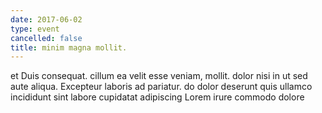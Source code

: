 ```yaml
---
date: 2017-06-02
type: event
cancelled: false
title: minim magna mollit.
---
```

et Duis consequat. cillum ea velit esse veniam, mollit. dolor nisi in ut sed aute aliqua. Excepteur laboris ad pariatur. do dolor deserunt quis ullamco incididunt sint labore cupidatat adipiscing Lorem irure commodo dolore